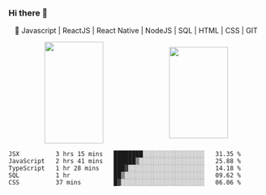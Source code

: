 ### Hi there 👋
<p 
  align="center" 
  width="100%"
>
🚀 Javascript | ReactJS | React Native | NodeJS | SQL | HTML | CSS | GIT
</p>

<p align="center">
  <img 
       width="48%" 
       min-width="420px" 
       height="200px" 
       align="center" 
       src="https://github-readme-stats.vercel.app/api?username=cnogueira1&show_icons=true&theme=radical&text_color=eee&title_color=0ff&icon_color=0ff&bg_color=000&cache_seconds=2500&hide_border=true" 
   />
  <img 
       width="48%" 
       min-width="420px" 
       height="180px" 
       align="center" 
       src="https://github-readme-stats.vercel.app/api/top-langs/?username=cnogueira1&layout=compact" 
   />
</p>

<!--START_SECTION:waka-->
```text
JSX          3 hrs 15 mins   ████████░░░░░░░░░░░░░░░░░   31.35 % 
JavaScript   2 hrs 41 mins   ██████▒░░░░░░░░░░░░░░░░░░   25.88 % 
TypeScript   1 hr 28 mins    ███▓░░░░░░░░░░░░░░░░░░░░░   14.18 % 
SQL          1 hr            ██▒░░░░░░░░░░░░░░░░░░░░░░   09.62 % 
CSS          37 mins         █▓░░░░░░░░░░░░░░░░░░░░░░░   06.06 % 
```
<!--END_SECTION:waka-->

<p>
  <img src="https://github.com/cnogueira1/cnogueira1/blob/master/codeStats.svg" alt="My Coding Activity/>  
</p>

<!--
**cnogueira1/cnogueira1** is a ✨ _special_ ✨ repository because its `README.md` (this file) appears on your GitHub profile.

Here are some ideas to get you started:

- 🔭 I’m currently working on ...
- 🌱 I’m currently learning ...
- 👯 I’m looking to collaborate on ...
- 🤔 I’m looking for help with ...
- 💬 Ask me about ...
- 📫 How to reach me: ...
- 😄 Pronouns: ...
- ⚡ Fun fact: ...
-->
